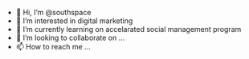 - 👋 Hi, I’m @southspace
- 👀 I’m interested in digital marketing
- 🌱 I’m currently learning on accelarated social management program
- 💞️ I’m looking to collaborate on ...
- 📫 How to reach me ...

<!---
southspace/southspace is a ✨ special ✨ repository because its `README.md` (this file) appears on your GitHub profile.
You can click the Preview link to take a look at your changes.
--->

